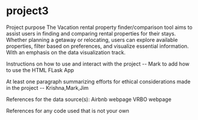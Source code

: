# project3

Project purpose
The Vacation rental property finder/comparison tool aims to assist users in finding and comparing rental properties for their stays. Whether planning a getaway or relocating, users can explore available properties, filter based on preferences, and visualize essential information.
With an emphasis on the data visualization track.

Instructions on how to use and interact with the project -- Mark to add how to use the HTML FLask App

At least one paragraph summarizing efforts for ethical considerations made in the project -- Krishna,Mark,Jim


References for the data source(s):
Airbnb webpage
VRBO webpage

References for any code used that is not your own

